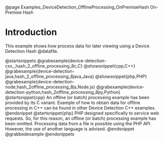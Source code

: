 @page Examples_DeviceDetection_OfflineProcessing_OnPremiseHash On-Premise Hash

# Introduction

This example shows how process data for later viewing using a Device Detection Hash @datafile.

@startsnippets
@grabexample{device-detection-cxx,_hash_2_offline_processing_8c,C}
@showsnippet{cpp,C++}
@grabexample{device-detection-java,hash_2_offline_processing_8java,Java}
@showsnippet{php,PHP}
@grabexample{device-detection-node,hash_2offline_processing_8js,Node.js}
@grabexample{device-detection-python,hash_2offline_processing_8py,Python}
@startsnippet{cpp}
An offline (or batch) processing example has been provided by its C variant. Example of how to obtain data for offline processing in C++ can be found in other Device Detection C++ examples.
@endsnippet
@startsnippet{php}
PHP designed specifically to service web requests. So, for this reason, an offline (or batch) processing example has been omitted. Processing data from a file is possible using the PHP API. However, the use of another language is advised.
@endsnippet
@grabbedexample
@endsnippets
